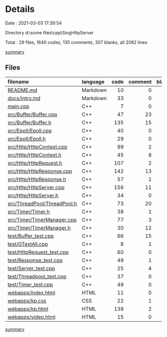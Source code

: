 # Details

Date : 2021-03-03 17:39:54

Directory d:\some files\cpp\SingHttpServer

Total : 29 files,  1640 codes, 135 comments, 307 blanks, all 2082 lines

[summary](results.md)

## Files
| filename | language | code | comment | blank | total |
| :--- | :--- | ---: | ---: | ---: | ---: |
| [README.md](/README.md) | Markdown | 10 | 0 | 4 | 14 |
| [docs/intro.md](/docs/intro.md) | Markdown | 33 | 0 | 26 | 59 |
| [main.cpp](/main.cpp) | C++ | 7 | 0 | 3 | 10 |
| [src/Buffer/Buffer.cpp](/src/Buffer/Buffer.cpp) | C++ | 47 | 23 | 5 | 75 |
| [src/Buffer/Buffer.h](/src/Buffer/Buffer.h) | C++ | 135 | 15 | 37 | 187 |
| [src/Epoll/Epoll.cpp](/src/Epoll/Epoll.cpp) | C++ | 40 | 0 | 8 | 48 |
| [src/Epoll/Epoll.h](/src/Epoll/Epoll.h) | C++ | 29 | 0 | 7 | 36 |
| [src/Http/HttpContext.cpp](/src/Http/HttpContext.cpp) | C++ | 99 | 2 | 13 | 114 |
| [src/Http/HttpContext.h](/src/Http/HttpContext.h) | C++ | 45 | 8 | 13 | 66 |
| [src/Http/HttpRequest.h](/src/Http/HttpRequest.h) | C++ | 107 | 2 | 15 | 124 |
| [src/Http/HttpResponse.cpp](/src/Http/HttpResponse.cpp) | C++ | 142 | 13 | 16 | 171 |
| [src/Http/HttpResponse.h](/src/Http/HttpResponse.h) | C++ | 57 | 1 | 23 | 81 |
| [src/Http/HttpServer.cpp](/src/Http/HttpServer.cpp) | C++ | 156 | 11 | 24 | 191 |
| [src/Http/HttpServer.h](/src/Http/HttpServer.h) | C++ | 34 | 0 | 7 | 41 |
| [src/ThreadPool/ThreadPool.h](/src/ThreadPool/ThreadPool.h) | C++ | 73 | 20 | 10 | 103 |
| [src/Timer/Timer.h](/src/Timer/Timer.h) | C++ | 38 | 1 | 6 | 45 |
| [src/Timer/TimerManager.cpp](/src/Timer/TimerManager.cpp) | C++ | 77 | 3 | 10 | 90 |
| [src/Timer/TimerManager.h](/src/Timer/TimerManager.h) | C++ | 30 | 12 | 6 | 48 |
| [test/Buffer_test.cpp](/test/Buffer_test.cpp) | C++ | 66 | 15 | 13 | 94 |
| [test/GTestAll.cpp](/test/GTestAll.cpp) | C++ | 8 | 1 | 0 | 9 |
| [test/HttpRequest_test.cpp](/test/HttpRequest_test.cpp) | C++ | 60 | 0 | 8 | 68 |
| [test/Response_test.cpp](/test/Response_test.cpp) | C++ | 49 | 1 | 9 | 59 |
| [test/Server_test.cpp](/test/Server_test.cpp) | C++ | 25 | 4 | 5 | 34 |
| [test/Threadpool_test.cpp](/test/Threadpool_test.cpp) | C++ | 37 | 0 | 2 | 39 |
| [test/Timer_test.cpp](/test/Timer_test.cpp) | C++ | 49 | 0 | 8 | 57 |
| [webapps/index.html](/webapps/index.html) | HTML | 11 | 0 | 1 | 12 |
| [webapps/kp.css](/webapps/kp.css) | CSS | 22 | 1 | 2 | 25 |
| [webapps/kp.html](/webapps/kp.html) | HTML | 139 | 2 | 26 | 167 |
| [webapps/video.html](/webapps/video.html) | HTML | 15 | 0 | 0 | 15 |

[summary](results.md)